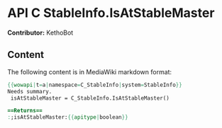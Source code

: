 # API C StableInfo.IsAtStableMaster

**Contributor:** KethoBot

## Content

The following content is in MediaWiki markdown format:

```mediawiki
{{wowapi|t=a|namespace=C_StableInfo|system=StableInfo}}
Needs summary.
 isAtStableMaster = C_StableInfo.IsAtStableMaster()

==Returns==
:;isAtStableMaster:{{apitype|boolean}}
```